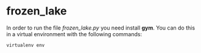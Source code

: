 # frozen_lake

In order to run the file *frozen_lake.py* you need install **gym**. You can do this in a virtual environment with the following commands:

`virtualenv env`
